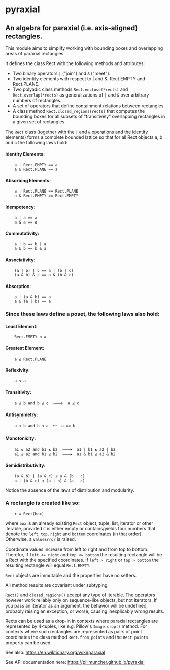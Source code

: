# pyraxial
## An algebra for paraxial (i.e. axis-aligned) rectangles.
 
 
This module aims to simplify working with bounding boxes and overlapping areas
of paraxial rectangles.
 
 
It defines the class Rect with the following methods and attributes:
  - Two binary operators `|` ("join") and `&` ("meet").
  - Two identity elements with respect to | and &, Rect.EMPTY and Rect.PLANE.
  - Two polyadic class methods `Rect.enclose(*rects)` and `Rect.overlap(*rects)`
    as generalizations of `|` and `&` over arbitrary numbers of rectangles.
  - A set of operators that define containment relations between rectangles.
  - A class method `Rect.closed_regions(rects)` that computes the bounding boxes
    for all subsets of "transitively" overlapping rectangles in a given set of
    rectangles.
 
 
The `Rect` class (together with the `|` and `&` operations and the identity elements)
forms a complete bounded lattice so that for all Rect objects a, b and c the
following laws hold:
 
#### Identity Elements:
```
    a | Rect.EMPTY == a
    a & Rect.PLANE == a
```
 
#### Absorbing Elements:
```
    a | Rect.PLANE == Rect.PLANE
    a & Rect.EMPTY == Rect.EMPTY
```
 
#### Idempotency:

```
    a | a == a
    a & a == a
```
 
#### Commutativity:

```
    a | b == b | a
    a & b == b & a
```
 
#### Associativity:

```
    (a | b) | c == a | (b | c)
    (a & b) & c == a & (b & c)
```
 
#### Absorption:

```
    a | (a & b) == a
    a & (a | b) == a
```
 
 
 
### Since these laws define a poset, the following laws also hold:
 
#### Least Element:

```
    Rect.EMPTY ≤ a
```
 
#### Greatest Element:

```
    a ≤ Rect.PLANE
```
 
#### Reflexivity:

```
    a ≤ a
```
 
#### Transitivity:

```
    a ≤ b and b ≤ c  🡒  a ≤ c
```
 
#### Antisymmetry:

```
    a ≤ b and b ≤ a  🡘  a == b
```
 
#### Monotonicity:

```
    a1 ≤ a2 and b1 ≤ b2  🡒  a1 | b1 ≤ a2 | b2
    a1 ≤ a2 and b1 ≤ b2  🡒  a1 & b1 ≤ a2 & b2
```
 
#### Semidistributivity:

```
    (a & b) | (a & c) ≤ a & (b | c)
    a | (b & c) ≤ (a | b) & (a | c)
```
 
Notice the absence of the laws of distribution and modularity.
 
 
### A rectangle is created like so:
 
```
    r = Rect(box)
```
 
where `box` is an already existing `Rect` object, tuple, list, iterator or other
iterable, provided it is either empty or contains/yields four numbers that
denote the `left`, `top`, `right` and `bottom` coordinates (in that order). Otherwise,
a `ValueError` is raised.
 
Coordinate values increase from left to right and from top to bottom.
Therefor, if `left <= right` and `top <= bottom` the resulting rectangle will be a
Rect with the specified coordinates.  If `left > right` or `top > bottom` the
resulting rectangle will equal `Rect.EMPTY`.
 
`Rect` objects are immutable and the properties have no setters.
 
All method results are covariant under subtyping.
 
 
`Rect()` and `closed_regions()` accept any type of iterable.  The operators however
work reliably only on sequence-like objects, but not iterators.  If you pass an
iterator as an argument, the behavior will be undefined, probably raising an
exception, or worse, causing inexplicably wrong results.
 
Rects can be used as a drop-in in contexts where paraxial rectangles are
represented by 4-tuples, like e.g. Pillow's `Image.crop()` method. For contexts
where such rectangles are represented as pairs of point coordinates the class
method `Rect.from_points` and the `Rect.points` property can be used.
 
 
See also: https://en.wiktionary.org/wiki/paraxial


See API documentation here: https://pillmuncher.github.io/pyraxial
